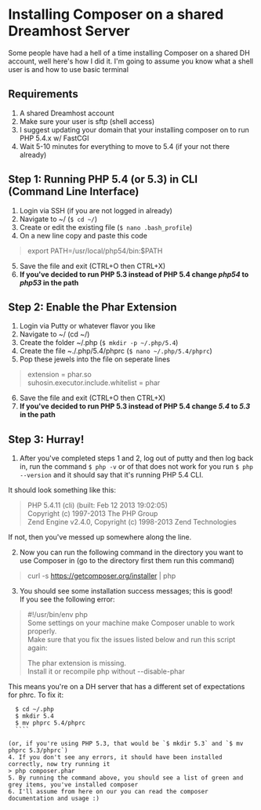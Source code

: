 Installing Composer on a shared Dreamhost Server
==========================

Some people have had a hell of a time installing Composer on a shared DH account, well here's how I did it. 
I'm going to assume you know what a shell user is and how to use basic terminal

Requirements
-------------------------
1. A shared Dreamhost account
2. Make sure your user is sftp (shell access)
3. I suggest updating your domain that your installing composer on to run PHP 5.4.x w/ FastCGI
4. Wait 5-10 minutes for everything to move to 5.4 (if your not there already)


Step 1: Running PHP 5.4 (or 5.3) in CLI (Command Line Interface)
-------------------------

1. Login via SSH (if you are not logged in already)
2. Navigate to ~/ (`$ cd ~/`)
3. Create or edit the existing file (`$ nano .bash_profile`)
4. On a new line copy and paste this code
  > export PATH=/usr/local/php54/bin:$PATH

5. Save the file and exit (CTRL+O then CTRL+X)
6. **If you've decided to run PHP 5.3 instead of PHP 5.4 change *php54* to *php53* in the path**

Step 2: Enable the Phar Extension
-------------------------

1. Login via Putty or whatever flavor you like
2. Navigate to ~/ (cd ~/)
3. Create the folder ~/.php (`$ mkdir -p ~/.php/5.4`)
4. Create the file ~./.php/5.4/phprc (`$ nano ~/.php/5.4/phprc`)
5. Pop these jewels into the file on seperate lines
 > extension = phar.so<br />
 > suhosin.executor.include.whitelist = phar

6. Save the file and exit (CTRL+O then CTRL+X)
7. **If you've decided to run PHP 5.3 instead of PHP 5.4 change *5.4* to *5.3* in the path**



Step 3: Hurray!
-------------------------
1. After you've completed steps 1 and 2, log out of putty and then log back in, run the command `$ php -v` or of that does not work for
  you run `$ php --version` and it should say that it's running PHP 5.4 CLI.

  It should look something like this:
> PHP 5.4.11 (cli) (built: Feb 12 2013 19:02:05)<br />
> Copyright (c) 1997-2013 The PHP Group <br />
> Zend Engine v2.4.0, Copyright (c) 1998-2013 Zend Technologies

  If not, then you've messed up somewhere along the line.

2. Now you can run the following command in the directory you want to use Composer in (go to the directory first them run this command)
 > curl -s https://getcomposer.org/installer | php
3. You should see some installation success messages; this is good!  
  If you see the following error:
  > \#!/usr/bin/env php  
  > Some settings on your machine make Composer unable to work properly.  
  > Make sure that you fix the issues listed below and run this script again:  
  >  
  > The phar extension is missing.  
  > Install it or recompile php without --disable-phar  
  
  This means you're on a DH server that has a different set of expectations for phrc. To fix it:
  ````
    $ cd ~/.php
    $ mkdir 5.4
    $ mv phprc 5.4/phprc
    ````

  (or, if you're using PHP 5.3, that would be `$ mkdir 5.3` and `$ mv phprc 5.3/phprc`)
4. If you don't see any errors, it should have been installed correctly, now try running it
 > php composer.phar
5. By running the command above, you should see a list of green and grey items, you've installed composer
6. I'll assume from here on our you can read the composer documentation and usage :)


